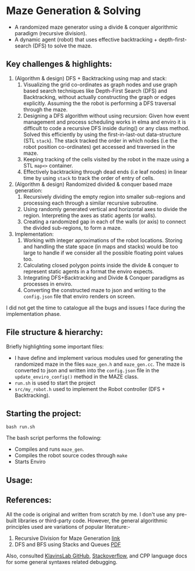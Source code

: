 # Maze Generation & Solving 
- A randomized maze generator using a divide & conquer algorithmic paradigm (recursive division).
- A dynamic agent (robot) that uses effective backtracking + depth-first-search (DFS) to solve the maze. 

## Key challenges & highlights:
1. (Algorithm & design) DFS + Backtracking using map and stack:
   1. Visualizing the grid co-ordinates as graph nodes and use graph based search techniques like Depth-First Search (DFS) and Backtracking, without actually constructing the graph or edges explicitly. Assuming the the robot is performing a DFS traversal through the maze. 
   2. Designing a DFS algorithm without using recursion: Given how event management and process scheduling works in elma and enviro it is difficult to code a recursive DFS inside during() or any class method. Solved this efficiently by using the first-in-last-out data-structure (STL `stack`). The stack tracked the order in which nodes (i.e the robot position co-ordinates) get accessed and traversed in the maze. 
   3. Keeping tracking of the cells visited by the robot in the maze using a STL `map<>` container. 
   4. Effectively backtracking through dead ends (i.e leaf nodes) in linear time by using `stack` to track the order of entry of cells.  
2. (Algorithm & design) Randomized divided & conquer based maze generation:
   1. Recursively dividing the empty region into smaller sub-regions and processing each through a similar recursive subroutine. 
   2. Using randomly generated vertical and horizontal axes to divide the region. Interpreting the axes as static agents (or walls). 
   3. Creating a randomized gap in each of the walls (or axis) to connect the divided sub-regions, to form a maze. 
3. Implementation: 
   1. Working with integer aproximations of the robot locations. Storing and handling the state space (in maps and stacks) would be too large to handle if we consider all the possible floating point values too. 
   2. Calculating closed polygon points inside the divide & conquer to represent static agents in a format the enviro expects. 
   3. Integrating DFS+Backtracking and Divide & Conquer paradigms as processes in enviro. 
   4. Converting the constructed maze to json and writing to the `config.json` file that enviro renders on screen. 

I did not get the time to catalogue all the bugs and issues I face during the implementation phase. 

## File structure & hierarchy:
Briefly highlighting some important files:
- I have define and implement various modules used for generating the randomized maze in the files `maze_gen.h` and  `maze_gen.cc`. The maze is converted to json and written into the `config.json` file in the `update_enviro_config()` method in the MAZE class.
- `run.sh` is used to start the project 
- `src/my_robot.h` used to implement the Robot controller (DFS + Backtracking). 


## Starting the project: 

``` 
bash run.sh 
```

The bash script performs the following:
- Compiles and runs `maze_gen`. 
- Compiles the robot source codes through `make`
- Starts Enviro 

## Usage:


## References:
All the code is original and written from scratch by me. I don't use any pre-built libraries or third-party code. However, the general algorithmic principles used are variations of popular literature:- 
1. Recursive Division for Maze Generation [link](https://weblog.jamisbuck.org/2011/1/12/maze-generation-recursive-division-algorithm)
2. DFS and BFS using Stacks and Queues [PDF](http://web.cs.unlv.edu/larmore/Courses/CSC477/bfsDfs.pdf)

Also, consulted [KlavinsLab GitHub](https://github.com/klavinslab), [Stackoverflow](https://stackoverflow.com/), and CPP language docs for some general syntaxes related debugging. 
